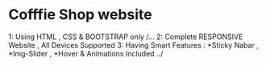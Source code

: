 # Cofffie Shop website 
1: Using  HTML , CSS & BOOTSTRAP only /...
2: Complete RESPONSIVE Website , All Devices Supported 
3: Having Smart Features : *Sticky Nabar , *Img-Slider , *Hover & Animations Included ../   
